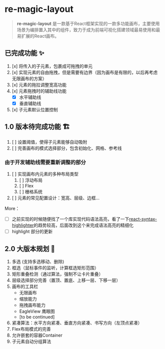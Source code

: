 # re-magic-layout
> **re-magic-layout** 是一款基于React框架实现的一款多功能画布，主要使用场景为编排置入其中的组件，致力于成为前端可视化搭建领域最易使用和最易扩展的React画布。

## 已完成功能 ✨
1. [x] 将传入的子元素，包裹成可拖拽的单元
2. [x] 实现元素的自由拖拽，但是需要有边界（因为画布是有限的，以后再考虑无限画布的方案）
3. [x] 元素的拖拉调整宽高功能
4. [x] 元素拖拽时的辅助线功能
   - [x] 水平辅助线
   - [x] 垂直辅助线
5. [x] 子元素默认位置控制

## 1.0 版本待完成功能 🏗️

1. [ ] 设置阈值，使得子元素能够自动吸附
2. [ ] 完善画布的模式选择部分，包含初始化、网格、参考线
### 由于开发辅助线需要重新调整的部分

1. [ ] 实现画布内元素的多种布局类型
   1. [ ] 浮动布局
   2. [ ] Flex
   3. [ ] 栅格系统
2. [ ] 元素的常见配置设计：宽高、层级、边框...

More：
- [ ] 之前实现的时候随便找了一个库实现代码语法高亮，看了一下[react-syntax-highlighter](https://www.npmjs.com/package/react-syntax-highlighter)的趋势较高，后面改到这个来完成语法高亮的精细化
- [ ] highlight 部分的更新

## 2.0 大版本规划 🚀

1. 多选 (支持多选移动、删除)
2. 框选（鼠标事件的监听，计算框选矩形范围）
3. 矩形重叠检测（通过算法，强制不让卡片重叠）
4. 层级选择部分完善（置顶、置底、上移一层、下移一层）
5. 画布的工具栏
   - 无限画布
   - 缩放能力
   - 拖拽画布能力
   - EagleView 鹰眼图
   - [to be continued]
6. 紧凑算法：水平方向紧凑、垂直方向紧凑、书写方向（左顶点紧凑）
7. Flex布局模式的完善
8. 允许嵌套的容器Container
9. 子元素自动分组算法
